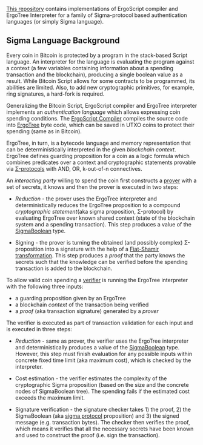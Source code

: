 [This repository](https://github.com/ScorexFoundation/sigmastate-interpreter#sigma-language-background.md) contains implementations of ErgoScript compiler and ErgoTree Interpreter for a family of Sigma-protocol based authentication languages (or simply Sigma language).

## Sigma Language Background

Every coin in Bitcoin is protected by a program in the stack-based Script
language. An interpreter for the language is evaluating the program against a
context (a few variables containing information about a spending transaction and
the blockchain), producing a single boolean value as a result. While Bitcoin
Script allows for some contracts to be programmed, its abilities are limited.
Also, to add new cryptographic primitives, for example, ring signatures, a
hard-fork is required.

Generalizing the Bitcoin Script, ErgoScript compiler and ErgoTree interpreter
implements an _authentication language_ which allows expressing coin spending
conditions. The [ErgoScript
Compiler](https://github.com/ScorexFoundation/sigmastate-interpreter/blob/develop/sigmastate/src/main/scala/sigmastate/lang/SigmaCompiler.scala#L48)
compiles the source code into
[ErgoTree](https://github.com/ScorexFoundation/sigmastate-interpreter/blob/develop/sigmastate/src/main/scala/sigmastate/Values.scala#L990) byte code,
which can be saved in UTXO coins to protect their spending (same as in Bitcoin).

ErgoTree, in turn, is a bytecode language and memory representation that can be
deterministically interpreted in the given _blockchain context_. 
ErgoTree defines guarding proposition for a coin as a logic formula which
combines predicates over a context and cryptographic statements provable via
[Σ-protocols](https://en.wikipedia.org/wiki/Proof_of_knowledge#Sigma_protocols)
with AND, OR, k-out-of-n connectives.

An _interacting party_ willing to spend the coin first constructs a
[prover](https://github.com/ScorexFoundation/sigmastate-interpreter/blob/develop/sigmastate/src/main/scala/sigmastate/interpreter/ProverInterpreter.scala)
with a set of secrets, it knows and then the prover is executed in two steps:

- _Reduction_ - the prover uses the ErgoTree interpreter and deterministically
reduces the ErgoTree proposition to a compound _cryptographic statement_(aka
sigma proposition, Σ-protocol) by evaluating ErgoTree over known shared context
(state of the blockchain system and a spending transaction). This step produces
a value of the [SigmaBoolean](https://github.com/ScorexFoundation/sigmastate-interpreter/blob/develop/sigmastate/src/main/scala/sigmastate/Values.scala)
type.

- Signing - the prover is turning the obtained (and possibly
complex) Σ-proposition into a signature with the help of a [Fiat-Shamir
transformation](https://en.wikipedia.org/wiki/Fiat-Shamir_heuristic). This step
produces a _proof_ that the party knows the secrets such that the knowledge can
be verified before the spending transaction is added to the blockchain.

To allow valid coin spending a
[verifier](https://github.com/ScorexFoundation/sigmastate-interpreter/blob/develop/sigmastate/src/main/scala/sigmastate/interpreter/Interpreter.scala)
is running the ErgoTree interpreter with the following three inputs:
- a guarding proposition given by an ErgoTree 
- a blockchain _context_ of the transaction being verified
- a _proof_ (aka transaction signature) generated by a _prover_ 
 
The verifier is executed as part of transaction validation for each input and is
executed in three steps:

- _Reduction_ - same as prover, the verifier uses the ErgoTree interpreter and
deterministically produces a value of the
[SigmaBoolean](https://github.com/ScorexFoundation/sigmastate-interpreter/blob/develop/sigmastate/src/main/scala/sigmastate/Values.scala) type. 
However, this step must finish evaluation for any possible inputs within
concrete fixed time limit (aka maximum cost), which is checked by the interpreter.

- Cost estimation - the verifier estimates the complexity of the cryptographic Sigma
proposition (based on the size and the concrete nodes of SigmaBoolean tree). The
spending fails if the estimated cost exceeds the maximum limit.

- Signature verification - the signature checker takes 1) the proof, 2) the
SigmaBoolean (aka [sigma
protocol](https://en.wikipedia.org/wiki/Proof_of_knowledge#Sigma_protocols)
proposition) and 3) the signed message (e.g. transaction bytes).
The checker then verifies the proof, which means it verifies that all the
necessary secrets have been known and used to construct the proof (i.e. sign the
transaction).

